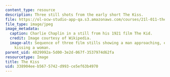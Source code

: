```yaml
---
content_type: resource
description: Three still shots from the early short The Kiss.
file: https://ol-ocw-studio-app-qa.s3.amazonaws.com/courses/21l-011-the-film-experience-fall-2013/338904eeb5675742d993ce5ef63b4970_kiss.jpg
file_type: image/jpeg
image_metadata:
  caption: Charlie Chaplin in a still from his 1921 film The Kid.
  credit: Image courtesy of Wikipedia.
  image-alt: Sequence of three film stills showing a man approaching, embracing and
    kissing a woman.
parent_uid: 4029992a-5d00-3e2d-067f-3537974d62fa
resourcetype: Image
title: The Kiss
uid: 338904ee-b567-5742-d993-ce5ef63b4970
---
```

